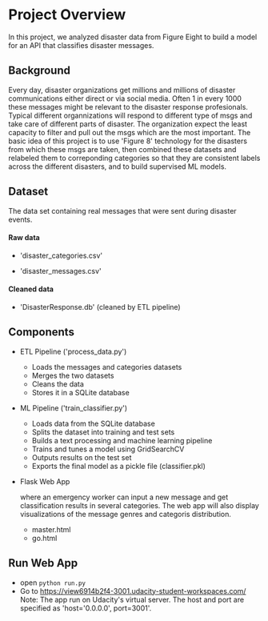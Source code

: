 
# Project Overview

   In this project, we analyzed disaster data from Figure Eight to build a model for an API that classifies disaster messages.

## Background
   Every day, disaster organizations get millions and millions of disaster communications either direct or via social media. Often 1 in every 1000 these messages might be relevant to the disaster response profesionals. Typical different organnizations will respond to different type of msgs and take care of different parts of disaster. The organization expect the least capacity to filter and pull out the msgs which are the most important. The basic idea of this project is to use 'Figure 8' technology for the disasters from which these msgs are taken, then combined these datasets and relabeled them to correponding categories so that they are consistent labels across the different disasters, and to build supervised ML models.


## Dataset 

  The data set containing real messages that were sent during disaster events.
#### Raw data
  * 'disaster_categories.csv'   
  
  * 'disaster_messages.csv' 
  
#### Cleaned data
  * 'DisasterResponse.db' (cleaned by ETL pipeline) 

## Components

  * ETL Pipeline ('process_data.py')
      * Loads the messages and categories datasets
      * Merges the two datasets
      * Cleans the data
      * Stores it in a SQLite database

  * ML Pipeline ('train_classifier.py')
      * Loads data from the SQLite database
      * Splits the dataset into training and test sets
      * Builds a text processing and machine learning pipeline
      * Trains and tunes a model using GridSearchCV
      * Outputs results on the test set
      * Exports the final model as a pickle file (classifier.pkl)
	
 * Flask Web App 
    
    where an emergency worker can input a new message and get classification results in several categories.
    The web app will also display visualizations of the message genres and categoris distribution.
      * master.html
      * go.html

## Run Web App

   * open `python run.py`
   * Go to https://view6914b2f4-3001.udacity-student-workspaces.com/
   Note: The app run on Udacity's virtual server. The host and port are specified as 'host='0.0.0.0', port=3001'.
   
    

